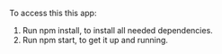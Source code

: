 To access this this app:

1. Run npm install, to install all needed dependencies.
2. Run npm start, to get it up and running.